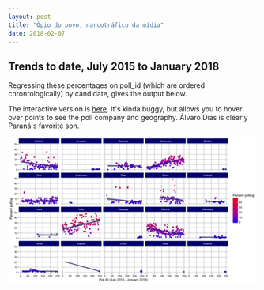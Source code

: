 ```yaml
---
layout: post
title: "Ópio do povo, narcotráfico da mídia"
date: 2018-02-07
---
```


<h2> Trends to date, July 2015 to January 2018 </h2>
<p> Regressing these percentages on poll_id (which are ordered chronrologically) by candidate, gives the output below.</p>
<p> The interactive version is <a href="http://rpubs.com/lizmckenna/359463">here</a>. It's kinda buggy, but allows you to hover over points to see the poll company and geography. Álvaro Dias is clearly Paraná's favorite son.</p>
<img src="images/180210_facetwap.png" alt="hi" class="inline"/>
